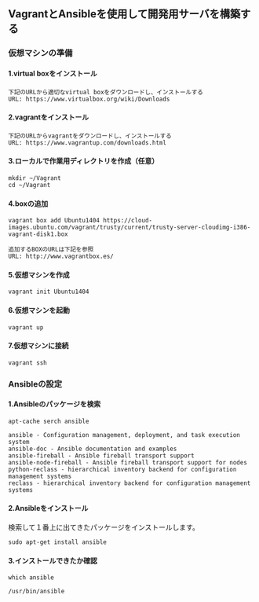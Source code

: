 ## VagrantとAnsibleを使用して開発用サーバを構築する

### 仮想マシンの準備
#### 1.virtual boxをインストール
	
	下記のURLから適切なvirtual boxをダウンロードし、インストールする
	URL: https://www.virtualbox.org/wiki/Downloads

#### 2.vagrantをインストール
	
	下記のURLからvagrantをダウンロードし、インストールする
	URL: https://www.vagrantup.com/downloads.html

#### 3.ローカルで作業用ディレクトリを作成（任意）
	
	mkdir ~/Vagrant
	cd ~/Vagrant

#### 4.boxの追加

	vagrant box add Ubuntu1404 https://cloud-images.ubuntu.com/vagrant/trusty/current/trusty-server-cloudimg-i386-vagrant-disk1.box

	追加するBOXのURLは下記を参照
	URL: http://www.vagrantbox.es/

#### 5.仮想マシンを作成

	vagrant init Ubuntu1404

#### 6.仮想マシンを起動

	vagrant up

#### 7.仮想マシンに接続

	vagrant ssh

### Ansibleの設定
#### 1.Ansibleのパッケージを検索

	apt-cache serch ansible

	ansible - Configuration management, deployment, and task execution system
	ansible-doc - Ansible documentation and examples
	ansible-fireball - Ansible fireball transport support
	ansible-node-fireball - Ansible fireball transport support for nodes
	python-reclass - hierarchical inventory backend for configuration management systems
	reclass - hierarchical inventory backend for configuration management systems

#### 2.Ansibleをインストール
検索して１番上に出てきたパッケージをインストールします。

	sudo apt-get install ansible

#### 3.インストールできたか確認

	which ansible

	/usr/bin/ansible

